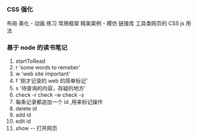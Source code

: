 ### CSS 强化
布局
美化 - 动画
练习
常用框架
精美案例 - 模仿
链接库
工具类网页的 CSS js 用法



### 基于 node 的读书笔记
1. startToRead
2. r ‘some words to remeber’
3. w 'web site important'
4. f '刚才记录的 web 的简单标记'
5. s '待查询的内容，存疑的地方'
6.  check -r
    check -w
    check -s
7. 每条记录都追加一个 id ,用来标记操作
8. delete id
10. add id
11. edit id
9. show -- 打开网页

### 